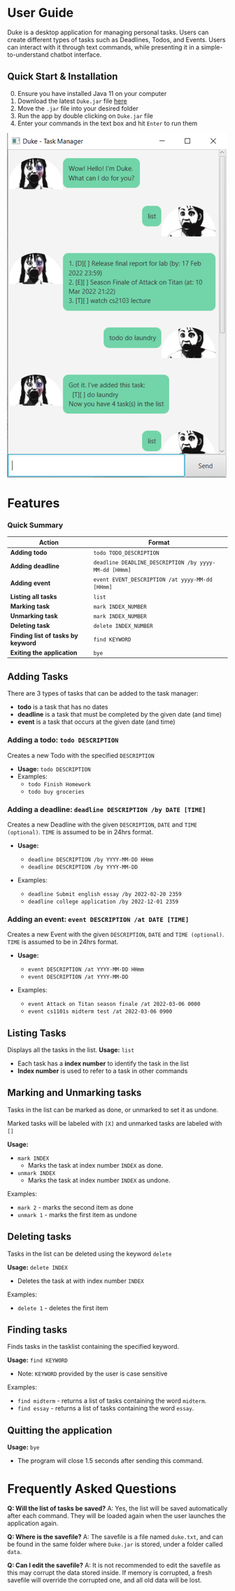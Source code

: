 # User Guide

Duke is a desktop application for managing personal tasks. Users can create different types of tasks such as Deadlines, Todos, and Events. Users can interact with it through text commands, while presenting it in a simple-to-understand chatbot interface.

## Quick Start & Installation

0. Ensure you have installed Java 11 on your computer
1. Download the latest `Duke.jar` file [here](https://github.com/cheehongw/ip/releases/tag/A-Release)
2. Move the `.jar` file into your desired folder
3. Run the app by double clicking on `Duke.jar` file
4. Enter your commands in the text box and hit `Enter` to run them

![](/docs/Ui.png)

# Features 

### Quick Summary

Action | Format 
-------|--------
__Adding todo__ | `todo TODO_DESCRIPTION`
__Adding deadline__ | `deadline DEADLINE_DESCRIPTION /by yyyy-MM-dd [HHmm]`
__Adding event__ | `event EVENT_DESCRIPTION /at yyyy-MM-dd [HHmm]`
__Listing all tasks__ | `list`
__Marking task__ | `mark INDEX_NUMBER`
__Unmarking task__| `mark INDEX_NUMBER`
__Deleting task__ | `delete INDEX_NUMBER`
__Finding list of tasks by keyword__ | `find KEYWORD`
__Exiting the application__ | `bye`

## Adding Tasks
There are 3 types of tasks that can be added to the task manager:

- **todo** is a task that has no dates
- **deadline** is a task that must be completed by the given date (and time)
- **event** is a task that occurs at the given date (and time)

### Adding a todo: `todo DESCRIPTION`
Creates a new Todo with the specified `DESCRIPTION`
- **Usage:** `todo DESCRIPTION`
- Examples:
  - `todo Finish Homework`
  - `todo buy groceries`

### Adding a deadline: `deadline DESCRIPTION /by DATE [TIME]`
Creates a new Deadline with the given `DESCRIPTION`, `DATE` and `TIME (optional)`.
`TIME` is assumed to be in 24hrs format.
- **Usage:** 
  - `deadline DESCRIPTION /by YYYY-MM-DD HHmm`
  - `deadline DESCRIPTION /by YYYY-MM-DD`

- Examples:
  - `deadline Submit english essay /by 2022-02-20 2359`
  - `deadline college application /by 2022-12-01 2359`


### Adding an event: `event DESCRIPTION /at DATE [TIME]`
Creates a new Event with the given `DESCRIPTION`, `DATE` and `TIME (optional)`.
`TIME` is assumed to be in 24hrs format.
- **Usage:**
  - `event DESCRIPTION /at YYYY-MM-DD HHmm`
  - `event DESCRIPTION /at YYYY-MM-DD`

- Examples:
  - `event Attack on Titan season finale /at 2022-03-06 0000`
  - `event cs1101s midterm test /at 2022-03-06 0900`

## Listing Tasks
Displays all the tasks in the list.
**Usage:** `list`
- Each task has a __index number__ to identify the task in the list
- __Index number__ is used to refer to a task in other commands


## Marking and Unmarking tasks
Tasks in the list can be marked as done, or unmarked to set it as undone.

Marked tasks will be labeled with `[X]` and unmarked tasks are labeled with `[]`

**Usage:**
- `mark INDEX`
    - Marks the task at index number `INDEX` as done.
- `unmark INDEX`
    - Marks the task at index number `INDEX` as undone.

Examples:
- `mark 2` - marks the second item as done
- `unmark 1` - marks the first item as undone


## Deleting tasks
Tasks in the list can be deleted using the keyword `delete`

**Usage:** `delete INDEX`
- Deletes the task at with index number `INDEX`

Examples:
- `delete 1`  - deletes the first item

## Finding tasks
Finds tasks in the tasklist containing the specified keyword.

**Usage:** `find KEYWORD`
- Note: `KEYWORD` provided by the user is case sensitive

Examples:
- `find midterm` - returns a list of tasks containing the word `midterm`.
- `find essay` - returns a list of tasks containing the word `essay`.

## Quitting the application
**Usage:** `bye`
- The program will close 1.5 seconds after sending this command.

# Frequently Asked Questions

**Q: Will the list of tasks be saved?**
A: Yes, the list will be saved automatically after each command. They will be loaded again when the user launches the application again.

**Q: Where is the savefile?**
A: The savefile is a file named `duke.txt`, and can be found in the same folder where `Duke.jar` is stored, under a folder called `data`.

**Q: Can I edit the savefile?**
A: It is not recommended to edit the savefile as this may corrupt the data stored inside. If memory is corrupted, a fresh savefile will override the corrupted one, and all old data will be lost.

